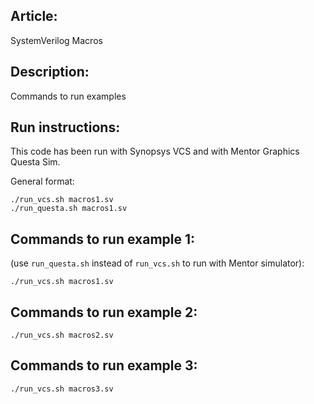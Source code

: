 ## Article:
SystemVerilog Macros

## Description:
Commands to run examples 

## Run instructions:
This code has been run with Synopsys VCS and with Mentor Graphics Questa Sim.

General format:

    ./run_vcs.sh macros1.sv
    ./run_questa.sh macros1.sv

## Commands to run example 1:
(use `run_questa.sh` instead of `run_vcs.sh` to run with Mentor simulator):
    
    ./run_vcs.sh macros1.sv

## Commands to run example 2:

    ./run_vcs.sh macros2.sv

## Commands to run example 3:

    ./run_vcs.sh macros3.sv
